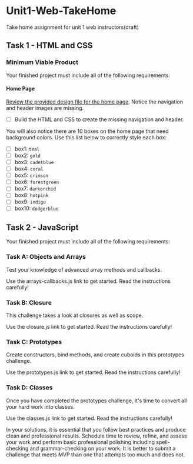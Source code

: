 # Unit1-Web-TakeHome
Take home assignment for unit 1 web instructors(draft)

## Task 1 - HTML and CSS

### Minimum Viable Product

Your finished project must include all of the following requirements:

#### Home Page

[Review the provided design file for the home page](design-files/home.png).  Notice the navigation and header images are missing.

* [ ] Build the HTML and CSS to create the missing navigation and header.

You will also notice there are 10 boxes on the home page that need background colors.  Use this list below to correctly style each box:

* [ ] box1: `teal`
* [ ] box2: `gold`
* [ ] box3: `cadetblue`
* [ ] box4: `coral`
* [ ] box5: `crimson`
* [ ] box6: `forestgreen`
* [ ] box7: `darkorchid`
* [ ] box8: `hotpink`
* [ ] box9: `indigo`
* [ ] box10: `dodgerblue`

## Task 2 - JavaScript

Your finished project must include all of the following requirements:

### Task A: Objects and Arrays
Test your knowledge of advanced array methods and callbacks.

Use the arrays-callbacks.js link to get started. Read the instructions carefully!

### Task B: Closure
This challenge takes a look at closures as well as scope.

Use the closure.js link to get started. Read the instructions carefully!

### Task C: Prototypes
Create constructors, bind methods, and create cuboids in this prototypes challenge.

Use the prototypes.js link to get started. Read the instructions carefully!

### Task D: Classes
Once you have completed the prototypes challenge, it's time to convert all your hard work into classes.

Use the classes.js link to get started. Read the instructions carefully!

In your solutions, it is essential that you follow best practices and produce clean and professional results. Schedule time to review, refine, and assess your work and perform basic professional polishing including spell-checking and grammar-checking on your work. It is better to submit a challenge that meets MVP than one that attempts too much and does not.
